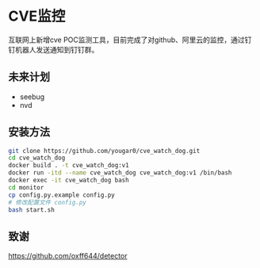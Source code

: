 # CVE监控

互联网上新增cve POC监测工具，目前完成了对github、阿里云的监控，通过钉钉机器人发送通知到钉钉群。

## 未来计划

* seebug
* nvd

## 安装方法

```bash
git clone https://github.com/yougar0/cve_watch_dog.git
cd cve_watch_dog
docker build . -t cve_watch_dog:v1
docker run -itd --name cve_watch_dog cve_watch_dog:v1 /bin/bash
docker exec -it cve_watch_dog bash
cd monitor
cp config.py.example config.py
# 修改配置文件 config.py
bash start.sh
```

## 致谢

https://github.com/oxff644/detector
